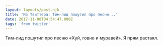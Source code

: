 ```yaml
---
layout: layouts/post.njk
title: 'Из Твиттера: Тим-лид пошутил про песню...'
date: 2017-11-08T04:54:47.000Z
tags: 'from twitter'
---
```



Тим-лид пошутил про песню «Хуй, говно и муравей». Я прям растаял.
